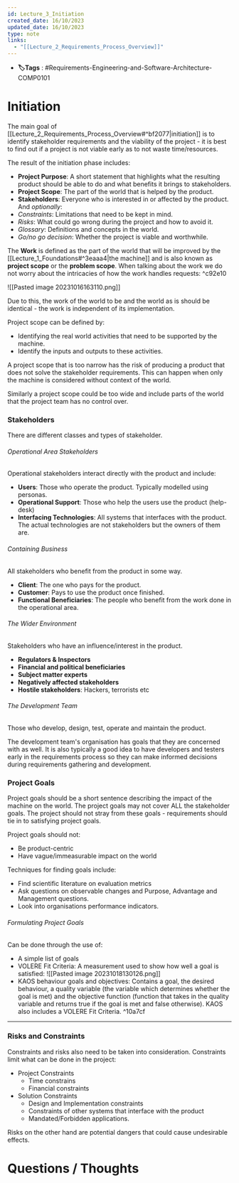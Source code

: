 ```yaml
---
id: Lecture_3_Initiation
created_date: 16/10/2023
updated_date: 16/10/2023
type: note
links:
  - "[[Lecture_2_Requirements_Process_Overview]]"
---
```

* **🏷️Tags** : #Requirements-Engineering-and-Software-Architecture-COMP0101 
# Initiation

The main goal of [[Lecture_2_Requirements_Process_Overview#^bf2077|initiation]] is to identify stakeholder requirements and the viability of the project - it is best to find out if a project is not viable early as to not waste time/resources.

The result of the initiation phase includes:
* **Project Purpose**: A short statement that highlights what the resulting product should be able to do and what benefits it brings to stakeholders.
* **Project Scope**: The part of the world that is helped by the product.
* **Stakeholders**: Everyone who is interested in or affected by the product.
And *optionally*:
* *Constraints*: Limitations that need to be kept in mind.
* *Risks*: What could go wrong during the project and how to avoid it.
* *Glossary*: Definitions and concepts in the world.
* *Go/no go decision*: Whether the project is viable and worthwhile.

The **Work** is defined as the part of the world that will be improved by the [[Lecture_1_Foundations#^3eaaa4|the machine]] and is also known as **project scope** or the **problem scope**. When talking about the work we do not worry about the intricacies of how the work handles requests: ^c92e10

![[Pasted image 20231016163110.png]]

Due to this, the work of the world to be and the world as is should be identical - the work is independent of its implementation.

Project scope can be defined by:
* Identifying the real world activities that need to be supported by the machine.
* Identify the inputs and outputs to these activities.

A project scope that is too narrow has the risk of producing a product that does not solve the stakeholder requirements. This can happen when only the machine is considered without context of the world.

Similarly a project scope could be too wide and include parts of the world that the project team has no control over.

### Stakeholders

There are different classes and types of stakeholder.

###### Operational Area Stakeholders

Operational stakeholders interact directly with the product and include:
* **Users**: Those who operate the product. Typically modelled using personas.
* **Operational Support**: Those who help the users use the product (help-desk)
* **Interfacing Technologies**: All systems that interfaces with the product. The actual technologies are not stakeholders but the owners of them are.

###### Containing Business

All stakeholders who benefit from the product in some way.

* **Client**: The one who pays for the product.
* **Customer**: Pays to use the product once finished.
* **Functional Beneficiaries**: The people who benefit from the work done in the operational area.

###### The Wider Environment

Stakeholders who have an influence/interest in the product.
* **Regulators & Inspectors**
* **Financial and political beneficiaries**
* **Subject matter experts**
* **Negatively affected stakeholders**
* **Hostile stakeholders**: Hackers, terrorists etc

###### The Development Team

Those who develop, design, test, operate and maintain the product.

The development team's organisation has goals that they are concerned with as well. It is also typically a good idea to have developers and testers early in the requirements process so they can make informed decisions during requirements gathering and development.

### Project Goals

Project goals should be a short sentence describing the impact of the machine on the world. The project goals may not cover ALL the stakeholder goals. The project should not stray from these goals - requirements should tie in to satisfying project goals. 

Project goals should not:
* Be product-centric
* Have vague/immeasurable impact on the world

Techniques for finding goals include:
* Find scientific literature on evaluation metrics
* Ask questions on observable changes and Purpose, Advantage and Management questions.
* Look into organisations performance indicators.

###### Formulating Project Goals

Can be done through the use of:
* A simple list of goals
* VOLERE Fit Criteria: A measurement used to show how well a goal is satisfied:
	![[Pasted image 20231018130126.png]]
* KAOS behaviour goals and objectives: Contains a goal, the desired behaviour, a quality variable (the variable which determines whether the goal is met) and the objective function (function that takes in the quality variable and returns true if the goal is met and false otherwise). KAOS also includes a VOLERE Fit Criteria. ^10a7cf

---

### Risks and Constraints

Constraints and risks also need to be taken into consideration. Constraints limit what can be done in the project:

* Project Constraints
	* Time constrains
	* Financial constraints
* Solution Constraints
	* Design and Implementation constraints
	* Constraints of other systems that interface with the product
	* Mandated/Forbidden applications.

Risks on the other hand are potential dangers that could cause undesirable effects.

# Questions / Thoughts